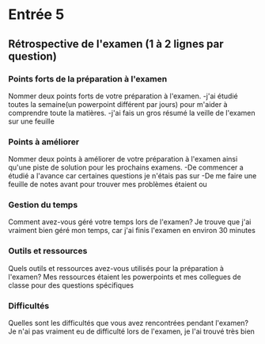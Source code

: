 # Entrée 5
## Rétrospective de l'examen (1 à 2 lignes par question)

### Points forts de la préparation à l'examen
Nommer deux points forts de votre préparation à l'examen. 
-j'ai étudié toutes la semaine(un powerpoint différent par jours) pour m'aider à comprendre toute la matières. 
-j'ai fais un gros résumé la veille de l'examen sur une feuille

### Points à améliorer
Nommer deux points à améliorer de votre préparation à l'examen ainsi qu'une piste de solution pour les prochains examens. 
-De commencer a étudié a l'avance car certaines questions je n'étais pas sur
-De me faire une feuille de notes avant pour trouver mes problèmes étaient ou
### Gestion du temps
Comment avez-vous géré votre temps lors de l'examen?
Je trouve que j'ai vraiment bien géré mon temps, car j'ai finis l'examen en environ 30 minutes
### Outils et ressources
Quels outils et ressources avez-vous utilisés pour la préparation à l'examen?
Mes ressources étaient les powerpoints et mes collegues de classe pour des questions spécifiques
### Difficultés
Quelles sont les difficultés que vous avez rencontrées pendant l'examen?
Je n'ai pas vraiment eu de difficulté lors de l'examen, je l'ai trouvé très bien
